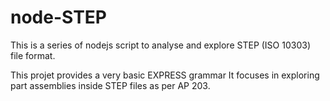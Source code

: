 # node-STEP

This is a series of nodejs script to analyse and explore STEP (ISO 10303) file format.

This projet provides a very basic EXPRESS grammar 
It focuses in exploring part assemblies inside STEP files as per AP 203.




